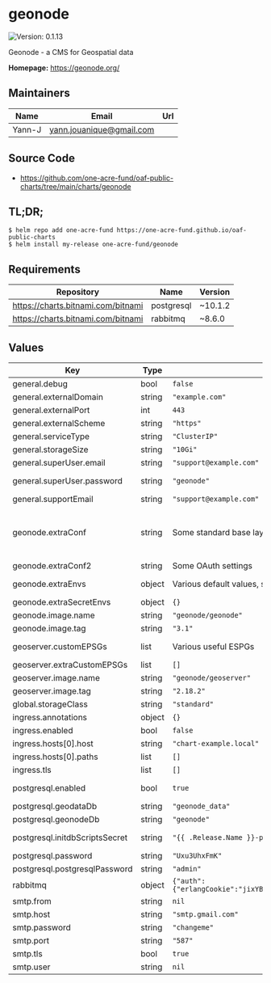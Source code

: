 # geonode

![Version: 0.1.13](https://img.shields.io/badge/Version-0.1.13-informational?style=flat-square)

Geonode - a CMS for Geospatial data

**Homepage:** <https://geonode.org/>

## Maintainers

| Name | Email | Url |
| ---- | ------ | --- |
| Yann-J | yann.jouanique@gmail.com |  |

## Source Code

* <https://github.com/one-acre-fund/oaf-public-charts/tree/main/charts/geonode>

## TL;DR;

```console
$ helm repo add one-acre-fund https://one-acre-fund.github.io/oaf-public-charts
$ helm install my-release one-acre-fund/geonode
```

## Requirements

| Repository | Name | Version |
|------------|------|---------|
| https://charts.bitnami.com/bitnami | postgresql | ~10.1.2 |
| https://charts.bitnami.com/bitnami | rabbitmq | ~8.6.0 |

## Values

| Key | Type | Default | Description |
|-----|------|---------|-------------|
| general.debug | bool | `false` | activates various debug logs |
| general.externalDomain | string | `"example.com"` | Public domain used to access the application |
| general.externalPort | int | `443` | Public-facing port used to access the application |
| general.externalScheme | string | `"https"` | Public-facing protocol used to access the application |
| general.serviceType | string | `"ClusterIP"` | `ClusterIP` / `LoadBalancer` / `NodePort` |
| general.storageSize | string | `"10Gi"` | Volume storage size to request |
| general.superUser.email | string | `"support@example.com"` | Email address for `admin` user |
| general.superUser.password | string | `"geonode"` | Password for initial `admin` user - This user will have access to geonode UI but also the built-in Django admin interface (/admin) |
| general.supportEmail | string | `"support@example.com"` | Support email visible to users |
| geonode.extraConf | string | Some standard base layers | Configuration to append to `settings.py` Can be used to configure new base maps or any other setting from https://github.com/GeoNode/geonode/blob/master/geonode/settings.py For base maps available in MapStore, see https://github.com/geosolutions-it/MapStore2/blob/master/web/client/utils/ConfigProvider.js |
| geonode.extraConf2 | string | Some OAuth settings | Same as `extraConf` but can be overridden separately |
| geonode.extraEnvs | object | Various default values, see `values.yaml` | Use this to pass any env to `geonode` container See https://docs.geonode.org/en/master/basic/settings/index.html |
| geonode.extraSecretEnvs | object | `{}` | Same as `extraEnvs` but passed as a secret |
| geonode.image.name | string | `"geonode/geonode"` | Geonode image name |
| geonode.image.tag | string | `"3.1"` | Geonode image tag |
| geoserver.customEPSGs | list | Various useful ESPGs | List of custom ESPG definitions to add to Geoserver configuration - see https://docs.geoserver.org/stable/en/user/configuration/crshandling/customcrs.html |
| geoserver.extraCustomEPSGs | list | `[]` | Same as `customEPSGs` but can be overridden separately |
| geoserver.image.name | string | `"geonode/geoserver"` | `geoserver` image name |
| geoserver.image.tag | string | `"2.18.2"` | `geoserver` image tag |
| global.storageClass | string | `"standard"` | Will be used by this and all subcharts for all volumes |
| ingress.annotations | object | `{}` | Ingress annotations table |
| ingress.enabled | bool | `false` | Ingress enabled? |
| ingress.hosts[0].host | string | `"chart-example.local"` |  |
| ingress.hosts[0].paths | list | `[]` |  |
| ingress.tls | list | `[]` | Ingress tls settings |
| postgresql.enabled | bool | `true` | Install Postgres? See See https://artifacthub.io/packages/helm/bitnami/postgresql for docs on all Postgres values |
| postgresql.geodataDb | string | `"geonode_data"` | Postgres database AND user name for geoserver |
| postgresql.geonodeDb | string | `"geonode"` | Postgres database AND user name for geonode |
| postgresql.initdbScriptsSecret | string | `"{{ .Release.Name }}-postgres-init"` | Name of secret containing Postgres init script - will only be run on first deployment! Will be evaluated as a template |
| postgresql.password | string | `"Uxu3UhxFmK"` | Application password for both geonodeDb and geodataDb users |
| postgresql.postgresqlPassword | string | `"admin"` |  |
| rabbitmq | object | `{"auth":{"erlangCookie":"jixYBsiZ9RivaLXC02pTwGjvIo0nHtVu","password":"3asgDlgwN7","username":"user"}}` | RbbitMQ Settings - see https://artifacthub.io/packages/helm/bitnami/rabbitmq |
| smtp.from | string | `nil` | SMTP "from" address |
| smtp.host | string | `"smtp.gmail.com"` | SMTP host name |
| smtp.password | string | `"changeme"` | SMTP password |
| smtp.port | string | `"587"` | SMTP port |
| smtp.tls | bool | `true` | Use TLS? |
| smtp.user | string | `nil` | SMTP user |